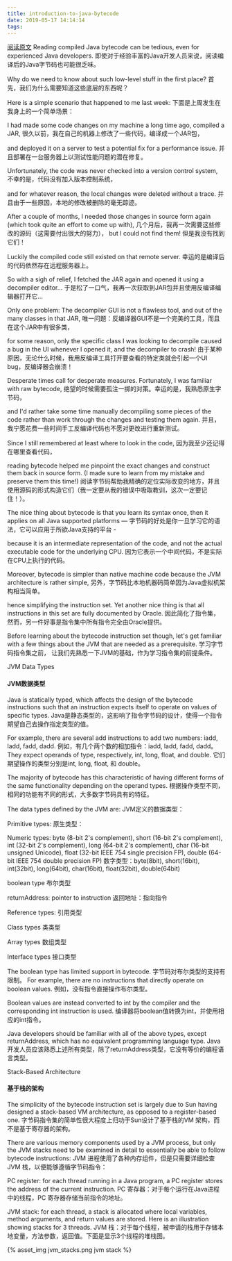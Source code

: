 ```yaml
---
title: introduction-to-java-bytecode
date: 2019-05-17 14:14:14
tags:
---
```

[阅读原文](https://dzone.com/articles/introduction-to-java-bytecode)
Reading compiled Java bytecode can be tedious, even for experienced Java developers.
即使对于经验丰富的Java开发人员来说，阅读编译后的Java字节码也可能很乏味。

Why do we need to know about such low-level stuff in the first place? 
首先，我们为什么需要知道这些底层的东西呢？

Here is a simple scenario that happened to me last week:
下面是上周发生在我身上的一个简单场景：

I had made some code changes on my machine a long time ago, compiled a JAR, 
很久以前，我在自己的机器上修改了一些代码，编译成一个JAR包，

and deployed it on a server to test a potential fix for a performance issue. 
并且部署在一台服务器上以测试性能问题的潜在修复。

Unfortunately, the code was never checked into a version control system, 
不幸的是，代码没有加入版本控制系统，

and for whatever reason, the local changes were deleted without a trace. 
并且由于一些原因，本地的修改被删除的毫无踪迹。

After a couple of months, I needed those changes in source form again (which took quite an effort to come up with), 
几个月后，我再一次需要这些修改的源码（这需要付出很大的努力），
but I could not find them!
但是我没有找到它们！

Luckily the compiled code still existed on that remote server. 
幸运的是编译后的代码依然存在远程服务器上。

So with a sigh of relief, I fetched the JAR again and opened it using a decompiler editor... 
于是松了一口气，我再一次获取到JAR包并且使用反编译编辑器打开它...

Only one problem: The decompiler GUI is not a flawless tool, and out of the many classes in that JAR, 
唯一问题：反编译器GUI不是一个完美的工具，而且在这个JAR中有很多类，

for some reason, only the specific class I was looking to decompile caused a bug in the UI whenever I opened it, and the decompiler to crash!
由于某种原因，无论什么时候，我用反编译工具打开要查看的特定类就会引起一个UI bug，反编译器会崩溃！

Desperate times call for desperate measures. Fortunately, I was familiar with raw bytecode, 
绝望的时候需要孤注一掷的对策。幸运的是，我熟悉原生字节码，

and I'd rather take some time manually decompiling some pieces of the code rather than work through the changes and testing them again. 
并且，我宁愿花费一些时间手工反编译代码也不愿对更改进行重新测试。

Since I still remembered at least where to look in the code, 
因为我至少还记得在哪里查看代码，

reading bytecode helped me pinpoint the exact changes and construct them back in source form.
 (I made sure to learn from my mistake and preserve them this time!)
阅读字节码帮助我精确的定位实际改变的地方，并且使用源码的形式构造它们（我一定要从我的错误中吸取教训，这次一定要记住！）。

The nice thing about bytecode is that you learn its syntax once, then it applies on all Java supported platforms — 
 字节码的好处是你一旦学习它的语法，它可以应用于所欲Java支持的平台 - 
 
because it is an intermediate representation of the code, and not the actual executable code for the underlying CPU. 
因为它表示一个中间代码，不是实际在CPU上执行的代码。

Moreover, bytecode is simpler than native machine code because the JVM architecture is rather simple, 
另外，字节码比本地机器码简单因为Java虚拟机架构相当简单。

hence simplifying the instruction set. Yet another nice thing is that all instructions in this set are fully documented by Oracle.
因此简化了指令集，然而，另一件好事是指令集中所有指令完全由Oracle提供。
 
Before learning about the bytecode instruction set though, let's get familiar with a few things about the JVM that are needed as a prerequisite.
学习字节码指令集之前， 让我们先熟悉一下JVM的基础，作为学习指令集的前提条件。

JVM Data Types
#### JVM数据类型

Java is statically typed, which affects the design of the bytecode instructions such that an instruction expects itself to operate on values of specific types.
Java是静态类型的，这影响了指令字节码的设计，使得一个指令期望自己去操作指定类型的值。
 
For example, there are several add instructions to add two numbers: iadd, ladd, fadd, dadd. 
例如，有几个两个数的相加指令：iadd, ladd, fadd, dadd。
They expect operands of type, respectively, int, long, float, and double. 
它们期望操作的类型分别是int, long, float, 和 double。

The majority of bytecode has this characteristic of having different forms of the same functionality depending on the operand types.
根据操作类型不同，相同的功能有不同的形式，大多数字节码具有的特征。

The data types defined by the JVM are:
JVM定义的数据类型：

Primitive types:
原生类型：

Numeric types: byte (8-bit 2's complement), short (16-bit 2's complement), int (32-bit 2's complement), long (64-bit 2's complement), char (16-bit unsigned Unicode), float (32-bit IEEE 754 single precision FP), double (64-bit IEEE 754 double precision FP)
数字类型：byte(8bit), short(16bit), int(32bit), long(64bit), char(16bit), float(32bit), double(64bit)

boolean type
布尔类型

returnAddress: pointer to instruction
返回地址：指向指令

Reference types:
引用类型

Class types
类类型

Array types
数组类型

Interface types
接口类型

The boolean type has limited support in bytecode. 
字节码对布尔类型的支持有限制。
For example, there are no instructions that directly operate on boolean values.
例如，没有指令直接操作布尔类型。
 
Boolean values are instead converted to int by the compiler and the corresponding int instruction is used.
编译器将boolean值转换为int，并使用相应的int指令。

Java developers should be familiar with all of the above types, except returnAddress, which has no equivalent programming language type. 
Java开发人员应该熟悉上述所有类型，除了returnAddress类型，它没有等价的编程语言类型。

Stack-Based Architecture
#### 基于栈的架构

The simplicity of the bytecode instruction set is largely due to Sun having designed a stack-based VM architecture, as opposed to a register-based one. 
字节码指令集的简单性很大程度上归功于Sun设计了基于栈的VM 架构，而不是基于寄存器的架构。

There are various memory components used by a JVM process, but only the JVM stacks need to be examined in detail to essentially be able to follow bytecode instructions:
JVM 进程使用了各种内存组件，但是只需要详细检查JVM 栈，以便能够遵循字节码指令：

PC register: for each thread running in a Java program, a PC register stores the address of the current instruction.
PC 寄存器：对于每个运行在Java进程中的线程，PC 寄存器存储当前指令的地址。

JVM stack: for each thread, a stack is allocated where local variables, method arguments, 
and return values are stored. Here is an illustration showing stacks for 3 threads.
JVM 栈：对于每个线程，被申请的栈用于存储本地变量，方法参数，返回值。下面是显示3个线程的堆栈图。

{% asset_img jvm_stacks.png jvm stack %}